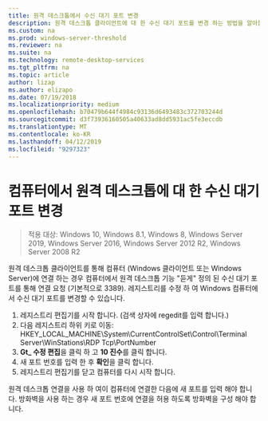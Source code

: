 ```yaml
---
title: 원격 데스크톱에서 수신 대기 포트 변경
description: 원격 데스크톱 클라이언트에 대 한 수신 대기 포트를 변경 하는 방법을 알아봅니다.
ms.custom: na
ms.prod: windows-server-threshold
ms.reviewer: na
ms.suite: na
ms.technology: remote-desktop-services
ms.tgt_pltfrm: na
ms.topic: article
author: lizap
ms.author: elizapo
ms.date: 07/19/2018
ms.localizationpriority: medium
ms.openlocfilehash: b70479b644f4984c93136d6493483c372703244d
ms.sourcegitcommit: d3f73936160505a40633ad8dd5931ac5fe3eccdb
ms.translationtype: MT
ms.contentlocale: ko-KR
ms.lasthandoff: 04/12/2019
ms.locfileid: "9297323"
---
```

# 컴퓨터에서 원격 데스크톱에 대 한 수신 대기 포트 변경

>적용 대상: Windows 10, Windows 8.1, Windows 8, Windows Server 2019, Windows Server 2016, Windows Server 2012 R2, Windows Server 2008 R2

원격 데스크톱 클라이언트를 통해 컴퓨터 (Windows 클라이언트 또는 Windows Server)에 연결 하는 경우 컴퓨터에서 원격 데스크톱 기능 "듣게" 정의 된 수신 대기 포트를 통해 연결 요청 (기본적으로 3389). 레지스트리를 수정 하 여 Windows 컴퓨터에서 수신 대기 포트를 변경할 수 있습니다.

1. 레지스트리 편집기를 시작 합니다. (검색 상자에 regedit를 입력 합니다.)
2. 다음 레지스트리 하위 키로 이동: HKEY_LOCAL_MACHINE\System\CurrentControlSet\Control\Terminal Server\WinStations\RDP Tcp\PortNumber
3. **Gt_ 수정 편집**을 클릭 하 고 **10 진수**를 클릭 합니다.
4. 새 포트 번호를 입력 한 후 **확인**을 클릭 합니다. 
5. 레지스트리 편집기를 닫고 컴퓨터를 다시 시작 합니다.

원격 데스크톱 연결을 사용 하 여이 컴퓨터에 연결한 다음에 새 포트를 입력 해야 합니다. 방화벽을 사용 하는 경우 새 포트 번호에 연결을 허용 하도록 방화벽을 구성 해야 합니다.
